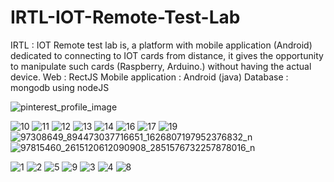 # IRTL-IOT-Remote-Test-Lab
IRTL : IOT Remote test lab is, a platform with mobile application (Android) dedicated to connecting to IOT cards from distance, it gives the opportunity to manipulate such cards (Raspberry, Arduino.) without having the actual device.
Web : RectJS
Mobile application : Android (java)
Database : mongodb using nodeJS

![pinterest_profile_image](https://user-images.githubusercontent.com/44651085/90853196-4e23cc80-e371-11ea-9d76-e9005f7e42c1.png)

![10](https://user-images.githubusercontent.com/44651085/90919417-56662100-e3de-11ea-9c41-161e782e9c21.jpg)
![11](https://user-images.githubusercontent.com/44651085/90919423-57974e00-e3de-11ea-910b-7cbf88948eb2.jpg)
![12](https://user-images.githubusercontent.com/44651085/90919427-59611180-e3de-11ea-86c2-fc79fa983a45.jpg)
![13](https://user-images.githubusercontent.com/44651085/90919439-5d8d2f00-e3de-11ea-8ef7-07b7902eb75e.jpg)
![14](https://user-images.githubusercontent.com/44651085/90919458-61b94c80-e3de-11ea-8fd6-dc5de63f3ac1.jpg)
![16](https://user-images.githubusercontent.com/44651085/90919467-65e56a00-e3de-11ea-9ea8-a86ac2dd1a8e.jpg)
![17](https://user-images.githubusercontent.com/44651085/90919479-6c73e180-e3de-11ea-9de1-a46a5ca59e3d.jpg)
![19](https://user-images.githubusercontent.com/44651085/90919490-71d12c00-e3de-11ea-8a11-9cc1a5106090.jpg)
![97308649_894473037716651_1626807197952376832_n](https://user-images.githubusercontent.com/44651085/90919497-74cc1c80-e3de-11ea-8d0a-239b4da3dba8.png)
![97815460_2615120612090908_2851576732257878016_n](https://user-images.githubusercontent.com/44651085/90919503-77c70d00-e3de-11ea-82fe-526955c8abcf.png)


![1](https://user-images.githubusercontent.com/44651085/90911564-15b3db00-e3d1-11ea-8dfb-d8182a17aca8.jpg)
![2](https://user-images.githubusercontent.com/44651085/90911591-1c425280-e3d1-11ea-9026-674a404b9ba7.jpg)
![5](https://user-images.githubusercontent.com/44651085/90911605-21070680-e3d1-11ea-8609-35a1f377917b.jpg)
![9](https://user-images.githubusercontent.com/44651085/90911616-25332400-e3d1-11ea-9184-dd875293d665.jpg)
![3](https://user-images.githubusercontent.com/44651085/90911623-26fce780-e3d1-11ea-99b4-d50665350083.jpg)
![4](https://user-images.githubusercontent.com/44651085/90911793-63304800-e3d1-11ea-92bf-4a716717e57b.jpg)
![8](https://user-images.githubusercontent.com/44651085/90911642-2d8b5f00-e3d1-11ea-8b5e-a76e76328261.jpg)














